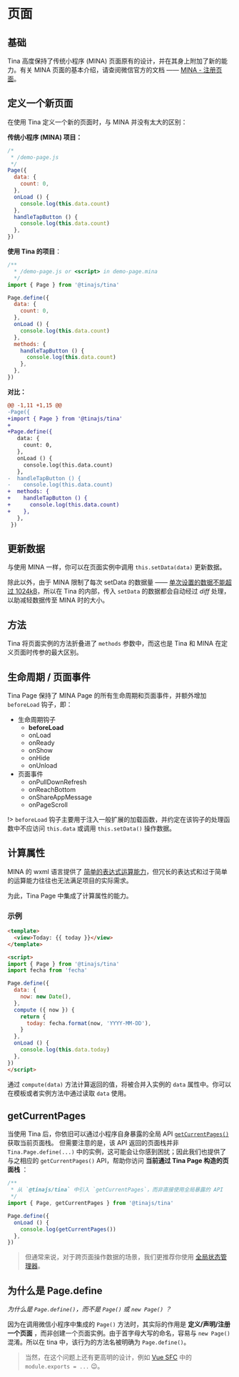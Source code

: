 # 页面

## 基础
Tina 高度保持了传统小程序 (MINA) 页面原有的设计，并在其身上附加了新的能力。有关 MINA 页面的基本介绍，请查阅微信官方的文档 ——
[MINA - 注册页面](https://mp.weixin.qq.com/debug/wxadoc/dev/framework/app-service/page.html)。

## 定义一个新页面
在使用 Tina 定义一个新的页面时，与 MINA 并没有太大的区别：

**传统小程序 (MINA) 项目：**
```javascript
/*
 * /demo-page.js
 */
Page({
  data: {
    count: 0,
  },
  onLoad () {
    console.log(this.data.count)
  },
  handleTapButton () {
    console.log(this.data.count)
  },
})
```

**使用 Tina 的项目**：
```javascript
/**
  * /demo-page.js or <script> in demo-page.mina
  */
import { Page } from '@tinajs/tina'

Page.define({
  data: {
    count: 0,
  },
  onLoad () {
    console.log(this.data.count)
  },
  methods: {
    handleTapButton () {
      console.log(this.data.count)
    },
  },
})
```

**对比：**
```diff
@@ -1,11 +1,15 @@
-Page({
+import { Page } from '@tinajs/tina'
+
+Page.define({
   data: {
     count: 0,
   },
   onLoad () {
     console.log(this.data.count)
   },
-  handleTapButton () {
-    console.log(this.data.count)
+  methods: {
+    handleTapButton () {
+      console.log(this.data.count)
+    },
   },
 })
```

## 更新数据
与使用 MINA 一样，你可以在页面实例中调用 ``this.setData(data)`` 更新数据。

除此以外，由于 MINA 限制了每次 setData 的数据量 —— [单次设置的数据不能超过 1024kB](https://mp.weixin.qq.com/debug/wxadoc/dev/framework/app-service/page.html#pageprototypesetdata)，所以在 Tina 的内部，传入 ``setData`` 的数据都会自动经过 *diff* 处理，以助减轻数据传至 MINA 时的大小。

## 方法
Tina 将页面实例的方法折叠进了 ``methods`` 参数中，而这也是 Tina 和 MINA 在定义页面时传参的最大区别。

## 生命周期 / 页面事件
Tina Page 保持了 MINA Page 的所有生命周期和页面事件，并额外增加 ``beforeLoad`` 钩子，即：

- 生命周期钩子
  - **beforeLoad**
  - onLoad
  - onReady
  - onShow
  - onHide
  - onUnload
- 页面事件
  - onPullDownRefresh
  - onReachBottom
  - onShareAppMessage
  - onPageScroll

!> ``beforeLoad`` 钩子主要用于注入一般扩展的加载函数，并约定在该钩子的处理函数中不应访问 ``this.data`` 或调用 ``this.setData()`` 操作数据。

## 计算属性
MINA 的 wxml 语言提供了 [简单的表达式运算能力](https://mp.weixin.qq.com/debug/wxadoc/dev/framework/view/wxml/data.html#运算)，但冗长的表达式和过于简单的运算能力往往也无法满足项目的实际需求。

为此，Tina Page 中集成了计算属性的能力。

### 示例
```html
<template>
  <view>Today: {{ today }}</view>
</template>

<script>
import { Page } from '@tinajs/tina'
import fecha from 'fecha'

Page.define({
  data: {
    now: new Date(),
  },
  compute ({ now }) {
    return {
      today: fecha.format(now, 'YYYY-MM-DD'),
    }
  },
  onLoad () {
    console.log(this.data.today)
  },
})
</script>
```

通过 ``compute(data)`` 方法计算返回的值，将被合并入实例的 ``data`` 属性中。你可以在模板或者实例方法中通过读取 ``data`` 使用。


## getCurrentPages
当使用 Tina 后，你依旧可以通过小程序自身暴露的全局 API [`getCurrentPages()`](https://developers.weixin.qq.com/miniprogram/dev/framework/app-service/route.html#getcurrentpages) 获取当前页面栈。
但需要注意的是，该 API 返回的页面栈并非 `Tina.Page.define(...)` 中的实例，这可能会让你感到困扰；因此我们也提供了与之相应的 `getCurrentPages()` API，帮助你访问 **当前通过 Tina Page 构造的页面栈** ：

```javascript
/**
 * 从 `@tinajs/tina` 中引入 `getCurrentPages`，而非直接使用全局暴露的 API
 */
import { Page, getCurrentPages } from '@tinajs/tina'

Page.define({
  onLoad () {
    console.log(getCurrentPages())
  },
})
```

> 但通常来说，对于跨页面操作数据的场景，我们更推荐你使用 [全局状态管理器](/guide/state-management)。


## 为什么是 Page.define
*为什么是 ``Page.define()``，而不是 ``Page()`` 或 ``new Page()`` ？*

因为在调用微信小程序中集成的 ``Page()`` 方法时，其实际的作用是 **定义/声明/注册一个页面** ，而非创建一个页面实例。由于首字母大写的命名，容易与 ``new Page()`` 混淆。所以在 tina 中，该行为的方法名被明确为 ``Page.define()``。

> 当然，在这个问题上还有更高明的设计，例如 [Vue SFC](https://vuejs.org/v2/guide/single-file-components.html) 中的 ``module.exports = ...`` :wink:。
